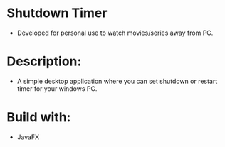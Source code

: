 # Shutdown Timer
 * Developed for personal use to watch movies/series away from PC.
 # Description:
 * A simple desktop application where you can set shutdown or restart timer for your windows PC.
 # Build with:
 * JavaFX
